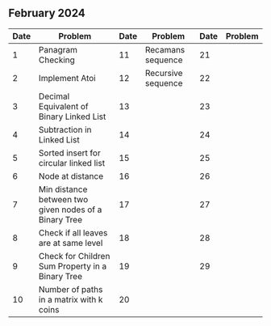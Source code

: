 ## February 2024

| Date | Problem                                               | Date | Problem            | Date | Problem |
| ---- | ----------------------------------------------------- | ---- | ------------------ | ---- | ------- |
| 1    | Panagram Checking                                     | 11   | Recamans sequence  | 21   |         |
| 2    | Implement Atoi                                        | 12   | Recursive sequence | 22   |         |
| 3    | Decimal Equivalent of Binary Linked List              | 13   |                    | 23   |         |
| 4    | Subtraction in Linked List                            | 14   |                    | 24   |         |
| 5    | Sorted insert for circular linked list                | 15   |                    | 25   |         |
| 6    | Node at distance                                      | 16   |                    | 26   |         |
| 7    | Min distance between two given nodes of a Binary Tree | 17   |                    | 27   |         |
| 8    | Check if all leaves are at same level                 | 18   |                    | 28   |         |
| 9    | Check for Children Sum Property in a Binary Tree      | 19   |                    | 29   |         |
| 10   | Number of paths in a matrix with k coins              | 20   |                    |      |         |
